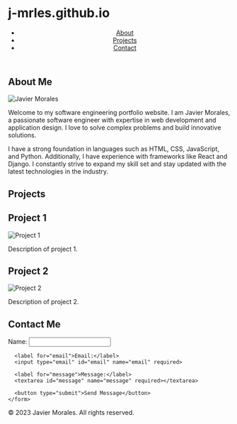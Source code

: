 # j-mrles.github.io

<!DOCTYPE html>
<html lang="en">
<head>
  <meta charset="UTF-8">
  <meta name="viewport" content="width=device-width, initial-scale=1.0">
  <title>Javier Morales - Software Engineering Portfolio</title>
  <link rel="stylesheet" href="styles.css">
</head>
<body>
  <header>
    <nav>
      <ul>
        <li><a href="#about">About</a></li>
        <li><a href="#projects">Projects</a></li>
        <li><a href="#contact">Contact</a></li>
      </ul>
    </nav>
  </header>

  <section id="about">
    <h1>About Me</h1>
    <img src="profile_picture.jpg" alt="Javier Morales">
    <p>
      Welcome to my software engineering portfolio website. I am Javier Morales, a passionate software engineer with expertise in web development and application design. I love to solve complex problems and build innovative solutions.
    </p>
    <p>
      I have a strong foundation in languages such as HTML, CSS, JavaScript, and Python. Additionally, I have experience with frameworks like React and Django. I constantly strive to expand my skill set and stay updated with the latest technologies in the industry.
    </p>
  </section>

  <section id="projects">
    <h1>Projects</h1>
    <div class="project">
      <h2>Project 1</h2>
      <img src="project1_screenshot.jpg" alt="Project 1">
      <p>Description of project 1.</p>
    </div>
    <div class="project">
      <h2>Project 2</h2>
      <img src="project2_screenshot.jpg" alt="Project 2">
      <p>Description of project 2.</p>
    </div>
    <!-- Add more project divs as needed -->
  </section>

  <section id="contact">
    <h1>Contact Me</h1>
    <form action="submit_form.php" method="POST">
      <label for="name">Name:</label>
      <input type="text" id="name" name="name" required>
      
      <label for="email">Email:</label>
      <input type="email" id="email" name="email" required>
      
      <label for="message">Message:</label>
      <textarea id="message" name="message" required></textarea>
      
      <button type="submit">Send Message</button>
    </form>
  </section>

  <footer>
    <p>&copy; 2023 Javier Morales. All rights reserved.</p>
  </footer>
</body>
</html>
